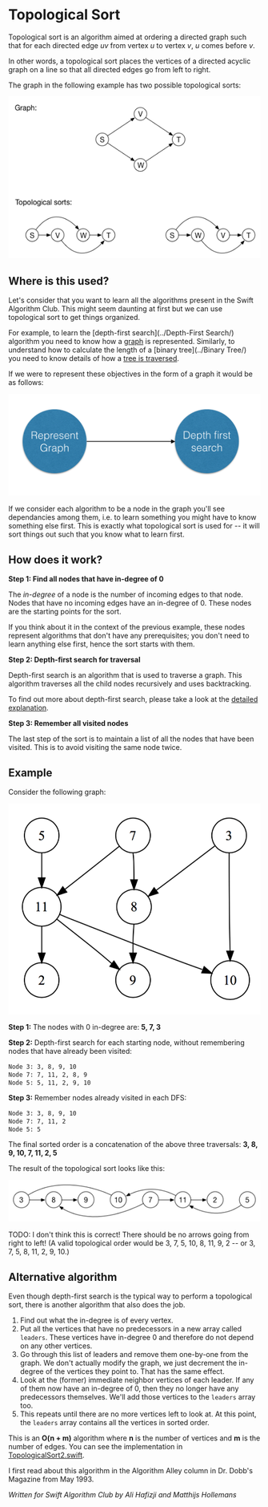# Topological Sort

Topological sort is an algorithm aimed at ordering a directed graph such that for each directed edge *uv* from vertex *u* to vertex *v*, *u* comes before *v*.

In other words, a topological sort places the vertices of a directed acyclic graph on a line so that all directed edges go from left to right. 

The graph in the following example has two possible topological sorts:

![Example](Images/TopologicalSort.png)

## Where is this used?

Let's consider that you want to learn all the algorithms present in the Swift Algorithm Club. This might seem daunting at first but  we can use topological sort to get things organized.

For example, to learn the [depth-first search](../Depth-First Search/) algorithm you need to know how a [graph](../Graph/) is represented. Similarly, to understand how to calculate the length of a [binary tree](../Binary Tree/) you need to know details of how a [tree is traversed](../Tree/).

If we were to represent these objectives in the form of a graph it would be as follows:

![Example](Images/algorithm_example.png)

If we consider each algorithm to be a node in the graph you'll see dependancies among them, i.e. to learn something you might have to know something else first. This is exactly what topological sort is used for -- it will sort things out such that you know what to learn first.

## How does it work?

**Step 1: Find all nodes that have in-degree of 0**

The *in-degree* of a node is the number of incoming edges to that node. Nodes that have no incoming edges have an in-degree of 0. These nodes are the starting points for the sort.

If you think about it in the context of the previous example, these nodes represent algorithms that don't have any prerequisites; you don't need to learn anything else first, hence the sort starts with them.

**Step 2: Depth-first search for traversal**

Depth-first search is an algorithm that is used to traverse a graph. This algorithm traverses all the child nodes recursively and uses backtracking.

To find out more about depth-first search, please take a look at the [detailed explanation](../Depth-First%20Search/).

**Step 3: Remember all visited nodes**

The last step of the sort is to maintain a list of all the nodes that have been visited. This is to avoid visiting the same node twice.

## Example

Consider the following graph:

![Graph Example](Images/graph_example.png)

**Step 1:** The nodes with 0 in-degree are: **5, 7, 3**

**Step 2:** Depth-first search for each starting node, without remembering nodes that have already been visited:

```
Node 3: 3, 8, 9, 10
Node 7: 7, 11, 2, 8, 9
Node 5: 5, 11, 2, 9, 10
```

**Step 3:** Remember nodes already visited in each DFS:

```
Node 3: 3, 8, 9, 10
Node 7: 7, 11, 2
Node 5: 5
```

The final sorted order is a concatenation of the above three traversals: **3, 8, 9, 10, 7, 11, 2, 5**

The result of the topological sort looks like this:

![Result of the sort](Images/GraphResult.png)

TODO: I don't think this is correct! There should be no arrows going from right to left! (A valid topological order would be 3, 7, 5, 10, 8, 11, 9, 2 -- or 3, 7, 5, 8, 11, 2, 9, 10.)

## Alternative algorithm

Even though depth-first search is the typical way to perform a topological sort, there is another algorithm that also does the job. 

1. Find out what the in-degree is of every vertex.
2. Put all the vertices that have no predecessors in a new array called `leaders`. These vertices have in-degree 0 and therefore do not depend on any other vertices.
3. Go through this list of leaders and remove them one-by-one from the graph. We don't actually modify the graph, we just decrement the in-degree of the vertices they point to. That has the same effect.
4. Look at the (former) immediate neighbor vertices of each leader. If any of them now have an in-degree of 0, then they no longer have any predecessors themselves. We'll add those vertices to the `leaders` array too.
5. This repeats until there are no more vertices left to look at. At this point, the `leaders` array contains all the vertices in sorted order.

This is an **O(n + m)** algorithm where **n** is the number of vertices and **m** is the number of edges. You can see the implementation in [TopologicalSort2.swift](TopologicalSort2.swift).

I first read about this algorithm in the Algorithm Alley column in Dr. Dobb's Magazine from May 1993.

*Written for Swift Algorithm Club by Ali Hafizji and Matthijs Hollemans*
